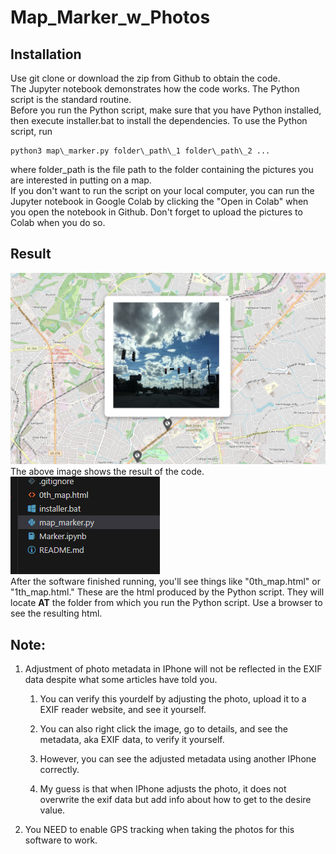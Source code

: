 
# Map_Marker_w_Photos

  

## Installation

Use git clone or download the zip from Github to obtain the code.  
The Jupyter notebook demonstrates how the code works. The Python script is the standard routine. <br>
Before you run the Python script, make sure that you have Python installed, then execute installer.bat to install the dependencies. To use the Python script, run
~~~
python3 map\_marker.py folder\_path\_1 folder\_path\_2 ... 
~~~
where folder_path is the file path to the folder containing the pictures you are interested in putting on a map. <br>
If you don't want to run the script on your local computer, you can run the Jupyter notebook in Google Colab by clicking the "Open in Colab" when you open the notebook in Github. Don't forget to upload the pictures to Colab when you do so. 

## Result
![Result HTML](./images/result1.png)  
The above image shows the result of the code.  
![Produced HTML](./images/result2.png)  
After the software finished running, you'll see things like "0th_map.html" or "1th_map.html." These are the html produced by the Python script. They will locate **AT** the folder from which you run the Python script. Use a browser to see the resulting html. 

## Note:

1. Adjustment of photo metadata in IPhone will not be reflected in the EXIF data despite what some articles have told you.

	1. You can verify this yourdelf by adjusting the photo, upload it to a EXIF reader website, and see it yourself.

	2. You can also right click the image, go to details, and see the metadata, aka EXIF data, to verify it yourself.

	3. However, you can see the adjusted metadata using another IPhone correctly.

	4. My guess is that when IPhone adjusts the photo, it does not overwrite the exif data but add info about how to get to the desire value.

2. You NEED to enable GPS tracking when taking the photos for this software to work.